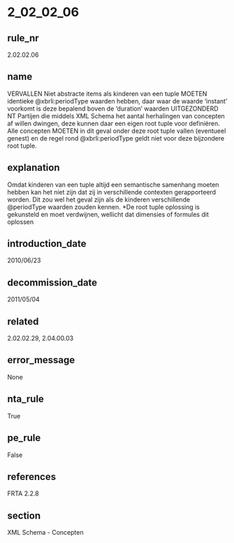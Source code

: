 # 2_02_02_06

## rule_nr
2.02.02.06

## name
VERVALLEN Niet abstracte items als kinderen van een tuple MOETEN identieke @xbrli:periodType waarden hebben, daar waar de waarde ‘instant’ voorkomt is deze bepalend boven de ‘duration’ waarden UITGEZONDERD NT Partijen die middels XML Schema het aantal herhalingen van concepten af willen dwingen, deze kunnen daar een eigen root tuple voor definiëren. Alle concepten MOETEN in dit geval onder deze root tuple vallen (eventueel genest) en de regel rond @xbrli:periodType geldt niet voor deze bijzondere root tuple.

## explanation
Omdat kinderen van een tuple altijd een semantische samenhang moeten hebben kan het niet zijn dat zij in verschillende contexten gerapporteerd worden. Dit zou wel het geval zijn als de kinderen verschillende @periodType waarden zouden kennen.
*De root tuple oplossing is gekunsteld en moet verdwijnen, wellicht dat dimensies of formules dit oplossen

## introduction_date
2010/06/23

## decommission_date
2011/05/04

## related
2.02.02.29, 2.04.00.03

## error_message
None

## nta_rule
True

## pe_rule
False

## references
FRTA 2.2.8

## section
XML Schema - Concepten

